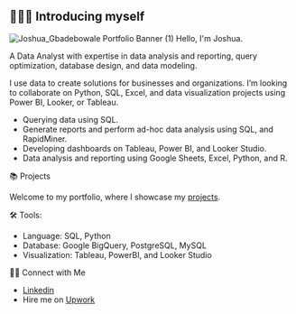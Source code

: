 ## 🙋🏻‍♀️ Introducing myself
![Joshua_Gbadebowale Portfolio Banner (1)](https://github.com/user-attachments/assets/335a62ad-a35c-45cd-8a3f-16f7b3825156)
Hello, I'm Joshua.

A Data Analyst with expertise in data analysis and reporting, query optimization, database design, and data modeling.

I use data to create solutions for businesses and organizations. I’m looking to collaborate on Python, SQL, Excel, and data visualization projects using Power BI, Looker, or Tableau. 

- Querying data using SQL.
- Generate reports and perform ad-hoc data analysis using SQL, and RapidMiner.
- Developing dashboards on Tableau, Power BI, and Looker Studio.
- Data analysis and reporting using Google Sheets, Excel, Python, and R.


📚 Projects

Welcome to my portfolio, where I showcase my [projects](https://github.com/Consciousgt/Portfolio).

🛠️ Tools:

- Language: SQL, Python
- Database: Google BigQuery, PostgreSQL, MySQL
- Visualization: Tableau, PowerBI, and Looker Studio

👋🏻 Connect with Me

- [Linkedin](https://www.linkedin.com/in/consciousgt/)
- Hire me on [Upwork](https://www.upwork.com/freelancers/~014e5345d0210dd749?mp_source=share)


<!--
**Consciousgt/Consciousgt** is a ✨ _special_ ✨ repository because its `README.md` (this file) appears on your GitHub profile.

Here are some ideas to get you started:

- 🔭 I’m currently working on ...
- 🌱 I’m currently learning ...
- 👯 I’m looking to collaborate on ...
- 🤔 I’m looking for help with ...
- 💬 Ask me about ...
- 📫 How to reach me: ...
- 😄 Pronouns: ...
- ⚡ Fun fact: ...
-->
